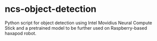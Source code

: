 # ncs-object-detection
Python script for object detection using Intel Movidius Neural Compute Stick and a pretrained model to be further used on Raspberry-based haxapod robot.
